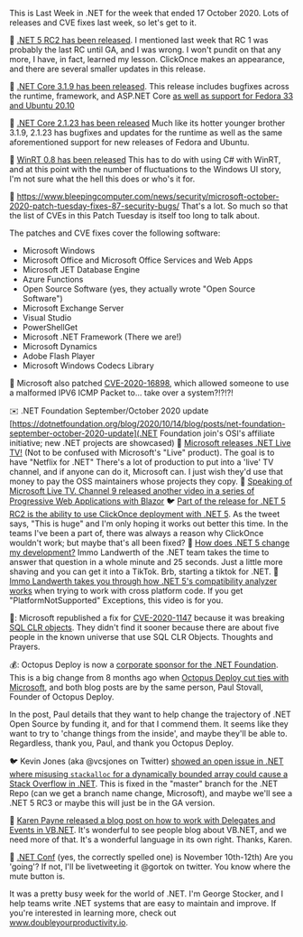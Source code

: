 This is Last Week in .NET for the week that ended 17 October 2020. Lots of releases and CVE fixes last week, so let's get to it.

📢  [.NET 5 RC2 has been released](https://devblogs.microsoft.com/dotnet/announcing-net-5-0-rc-2/). I mentioned last week that RC 1 was probably the last RC until GA, and I was wrong. I won't pundit on that any more, I have, in fact, learned my lesson. ClickOnce makes an appearance, and there are several smaller updates in this release.

📢  [.NET Core 3.1.9 has been released](https://github.com/dotnet/core/releases/tag/v3.1.9). This release includes bugfixes across the runtime, framework, and ASP.NET Core [as well as support for Fedora 33 and Ubuntu 20.10](https://devblogs.microsoft.com/dotnet/net-core-october-2020/)

📢  [.NET Core 2.1.23 has been released](https://github.com/dotnet/core/releases/tag/v2.1.23) Much like its hotter younger brother 3.1.9, 2.1.23 has bugfixes and updates for the runtime as well as the same aforementioned support for new releases of Fedora and Ubuntu.

📢  [WinRT 0.8 has been released](https://blogs.windows.com/windowsdeveloper/2020/10/13/c-winrt-version-0-8-and-the-net5-rc2-release/) This has to do with using C# with WinRT, and at this point with the number of fluctuations to the Windows UI story, I'm not sure what the hell this does or who's it for.

🚨 https://www.bleepingcomputer.com/news/security/microsoft-october-2020-patch-tuesday-fixes-87-security-bugs/  That's a lot. So much so that the list of CVEs in this Patch Tuesday is itself too long to talk about. 

The patches and CVE fixes cover the following software:

- Microsoft Windows  
- Microsoft Office and Microsoft Office Services and Web Apps 
- Microsoft JET Database Engine 
- Azure Functions  
- Open Source Software (yes, they actually wrote "Open Source Software")  
- Microsoft Exchange Server   
- Visual Studio  
- PowerShellGet  
- Microsoft .NET Framework (There we are!)  
- Microsoft Dynamics  
- Adobe Flash Player  
- Microsoft Windows Codecs Library  


🚨 Microsoft also patched [CVE-2020-16898](https://portal.msrc.microsoft.com/en-US/security-guidance/advisory/CVE-2020-16898), which allowed someone to use a malformed IPV6 ICMP Packet to... take over a system?!?!?! 


✉️ .NET Foundation September/October 2020 update [https://dotnetfoundation.org/blog/2020/10/14/blog/posts/net-foundation-september-october-2020-update](.NET Foundation join's OSI's affiliate initiative; new .NET projects are showcased)
🎥 [Microsoft releases .NET Live TV!](https://dotnet.microsoft.com/live) (Not to be confused with Microsoft's "Live" product).  The goal is to have "Netflix for .NET" There's a lot of production to put into a 'live' TV channel, and if anyone can do it, Microsoft can.  I just wish they'd use that money to pay the OSS maintainers whose projects they copy.
🎥  [Speaking of Microsoft Live TV. Channel 9 released another video in a series of Progressive Web Applications with Blazor](https://twitter.com/ch9/status/1316821655713312768)
🐦 [Part of the release for .NET 5 RC2 is the ability to use ClickOnce deployment with .NET 5](https://twitter.com/LyalinDotCom/status/1316083479306670081).  As the tweet says, "This is huge" and I'm only hoping it works out better this time.  In the teams I've been a part of, there was always a reason why ClickOnce wouldn't work; but maybe that's all been fixed?
🎥  [How does .NET 5 change my development?](https://www.youtube.com/watch?v=HTwY7_U4it0&feature=emb_title) Immo Landwerth of the .NET team takes the time to answer that question in a whole minute and 25 seconds.  Just a little more shaving and you can get it into a TikTok. Brb, starting a tiktok for .NET.
🎥  [Immo Landwerth takes you through how .NET 5's compatibility analyzer works](https://www.youtube.com/watch?v=A_y1gIzzRT8) when trying to work with cross platform code. If you get "PlatformNotSupported" Exceptions, this video is for you.

🚨: Microsoft republished a fix for [CVE-2020-1147](https://devblogs.microsoft.com/dotnet/net-framework-republishing-of-july-2020-security-only-updates/) because it was breaking [SQL CLR objects](https://support.microsoft.com/en-us/help/4576575/execution-of-sql-server-clr-fails-with-typeinitializationexception). They didn't find it sooner because there are about five people in the known universe that use SQL CLR Objects.  Thoughts and Prayers.

💰: Octopus Deploy is now a [corporate sponsor for the .NET Foundation](https://octopus.com/blog/dotnet-foundation). This is a big change from 8 months ago when [Octopus Deploy cut ties with Microsoft](https://paulstovell.com/re-next-decade-of-open-source/), and both blog posts are by the same person, Paul Stovall, Founder of Octopus Deploy.

In the post, Paul details that they want to help change the trajectory of .NET Open Source by funding it, and for that I commend them.  It seems like they want to try to 'change things from the inside', and maybe they'll be able to. Regardless, thank you, Paul, and thank you Octopus Deploy.

🐦 Kevin Jones (aka @vcsjones on Twitter) [showed an open issue in .NET where misusing `stackalloc` for a dynamically bounded array could cause a Stack Overflow in .NET](https://twitter.com/vcsjones/status/1315686106441166848).  This is fixed in the "master" branch for the .NET Repo (can we get a branch name change, Microsoft), and maybe we'll see a .NET 5 RC3 or maybe this will just be in the GA version.

📝 [Karen Payne released a blog post on how to work with Delegates and Events in VB.NET](https://paynekaren.blogspot.com/2020/10/vbnet-working-with-delegate-and-events.html). It's wonderful to see people blog about VB.NET, and we need more of that.  It's a wonderful language in its own right. Thanks, Karen.



📅 [.NET Conf](https://www.dotnetconf.net/) (yes, the correctly spelled one) is November 10th-12th) Are you 'going'? If not, I'll be livetweeting it @gortok on twitter. You know where the mute button is.

It was a pretty busy week for the world of .NET. I'm George Stocker, and I help teams write .NET systems that are easy to maintain and improve. If you're interested in learning more, check out www.doubleyourproductivity.io.

